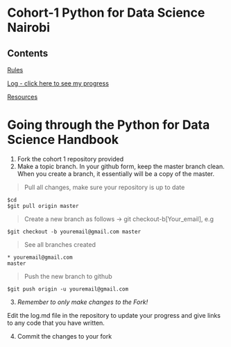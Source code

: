 # Cohort-1 Python for Data Science Nairobi

## Contents

[Rules](https://github.com/Python-4-DS/Cohort-1/blob/master/rules.md)

[Log - click here to see my progress](https://github.com/Python-4-DS/Cohort-1/blob/master/log.md)

[Resources](https://github.com/Python-4-DS/Cohort-1/blob/master/resources.md)



# Going through the Python for Data Science Handbook

1. Fork the cohort 1 repository provided
2. Make a topic branch. In your github form, keep the master branch clean. When you create a branch, it essentially will be a copy of the master.

> Pull all changes, make sure your repository is up to date

```
$cd
$git pull origin master
```
> Create a new branch as follows -> git checkout-b[Your_email], e.g

```
$git checkout -b youremail@gmail.com master
```

> See all branches created

```git branch
* youremail@gmail.com
master
```
> Push the new branch to github

```
$git push origin -u youremail@gmail.com
```

3. *Remember to only make changes to the Fork!*

Edit the log.md file in the repository to update your progress and give links to any code that you have written.

4. Commit the changes to your fork


